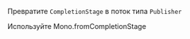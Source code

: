 Превратите `CompletionStage` в поток типа `Publisher`
   
<div class="hint">
  Используйте Mono.fromCompletionStage
</div>
